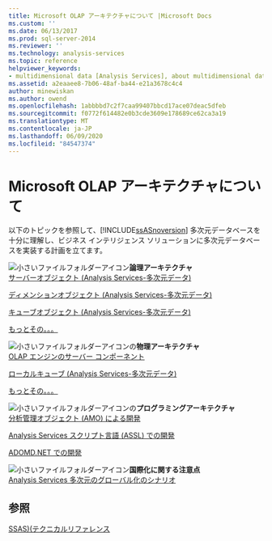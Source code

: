 ```yaml
---
title: Microsoft OLAP アーキテクチャについて |Microsoft Docs
ms.custom: ''
ms.date: 06/13/2017
ms.prod: sql-server-2014
ms.reviewer: ''
ms.technology: analysis-services
ms.topic: reference
helpviewer_keywords:
- multidimensional data [Analysis Services], about multidimensional data
ms.assetid: a2eaaee8-7b06-48af-ba44-e21a3678c4c4
author: minewiskan
ms.author: owend
ms.openlocfilehash: 1abbbbd7c2f7caa99407bbcd17ace07deac5dfeb
ms.sourcegitcommit: f0772f614482e0b3cde3609e178689ce62ca3a19
ms.translationtype: MT
ms.contentlocale: ja-JP
ms.lasthandoff: 06/09/2020
ms.locfileid: "84547374"
---
```

# <a name="understanding-microsoft-olap-architecture"></a>Microsoft OLAP アーキテクチャについて
  以下のトピックを参照して、[!INCLUDE[ssASnoversion](../../../includes/ssasnoversion-md.md)] 多次元データベースを十分に理解し、ビジネス インテリジェンス ソリューションに多次元データベースを実装する計画を立てます。  
  
 ![小さいファイルフォルダーアイコン](../../../integration-services/media/filefolder-small.gif "小さいファイル フォルダー アイコン")**論理アーキテクチャ**  
 [サーバーオブジェクト &#40;Analysis Services-多次元データ&#41;](../olap-logical/server-objects-analysis-services-multidimensional-data.md)  
  
 [ディメンションオブジェクト &#40;Analysis Services-多次元データ&#41;](../../multidimensional-models-olap-logical-dimension-objects/dimension-objects-analysis-services-multidimensional-data.md)  
  
 [キューブオブジェクト &#40;Analysis Services-多次元データ&#41;](../../multidimensional-models-olap-logical-cube-objects/cube-objects-analysis-services-multidimensional-data.md)  
  
 [もっとその。。。](../olap-logical/understanding-microsoft-olap-logical-architecture.md)  
  
 ![小さいファイルフォルダーアイコン](../../../integration-services/media/filefolder-small.gif "小さいファイル フォルダー アイコン")の**物理アーキテクチャ**  
 [OLAP エンジンのサーバー コンポーネント](olap-engine-server-components.md)  
  
 [ローカルキューブ &#40;Analysis Services-多次元データ&#41;](local-cubes-analysis-services-multidimensional-data.md)  
  
 [もっとその。。。](understanding-microsoft-olap-physical-architecture.md)  
  
 ![小さいファイルフォルダーアイコン](../../../integration-services/media/filefolder-small.gif "小さいファイル フォルダー アイコン")の**プログラミングアーキテクチャ**  
 [分析管理オブジェクト &#40;AMO&#41; による開発](https://docs.microsoft.com/bi-reference/amo/developing-with-analysis-management-objects-amo)  
  
 [Analysis Services スクリプト言語 (ASSL) での開発](../scripting-language-assl/developing-with-analysis-services-scripting-language-assl.md)  
  
 [ADOMD.NET での開発](https://docs.microsoft.com/bi-reference/adomd/developing-with-adomd-net)  
  
 ![小さいファイルフォルダーアイコン](../../../integration-services/media/filefolder-small.gif "小さいファイル フォルダー アイコン")**国際化に関する注意点**  
 [Analysis Services 多次元のグローバル化のシナリオ](../../globalization-scenarios-for-analysis-services-multiidimensional.md)  
  
## <a name="see-also"></a>参照  
 [SSAS&#41;&#40;テクニカルリファレンス](../../powershell/technical-reference-ssas.md)  
  
  
